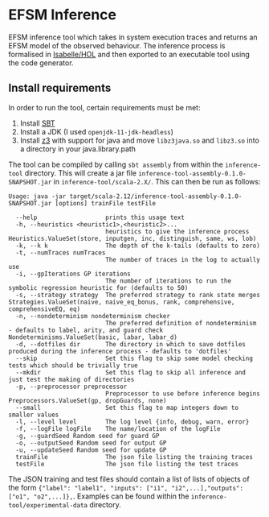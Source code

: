 # EFSM Inference

EFSM inference tool which takes in system execution traces and returns an EFSM model of the observed behaviour. The inference process is formalised in [Isabelle/HOL](https://isabelle.in.tum.de/) and then exported to an executable tool using the code generator.

## Install requirements
In order to run the tool, certain requirements must be met:

1. Install [SBT](https://www.scala-sbt.org/)
2. Install a JDK (I used `openjdk-11-jdk-headless`)
3. Install [z3](https://github.com/Z3Prover/z3) with support for java and move `libz3java.so` and `libz3.so` into a directory in your java.library.path

The tool can be compiled by calling `sbt assembly` from within the `inference-tool` directory. This will create a jar file `inference-tool-assembly-0.1.0-SNAPSHOT.jar` in `inference-tool/scala-2.X/`. This can then be run as follows:
```
Usage: java -jar target/scala-2.12/inference-tool-assembly-0.1.0-SNAPSHOT.jar [options] trainFile testFile

  --help                   prints this usage text
  -h, --heuristics <heuristic1>,<heuristic2>...
                           heuristics to give the inference process Heuristics.ValueSet(store, inputgen, inc, distinguish, same, ws, lob)
  -k, --k k                The depth of the k-tails (defaults to zero)
  -t, --numTraces numTraces
                           The number of traces in the log to actually use
  -i, --gpIterations GP iterations
                           The number of iterations to run the symbolic regression heuristic for (defaults to 50)
  -s, --strategy strategy  The preferred strategy to rank state merges Strategies.ValueSet(naive, naive_eq_bonus, rank, comprehensive, comprehensiveEQ, eq)
  -n, --nondeterminism nondeterminism checker
                           The preferred definition of nondeterminism - defaults to label, arity, and guard check Nondeterminisms.ValueSet(basic, labar, labar_d)
  -d, --dotfiles dir       The directory in which to save dotfiles produced during the inference process - defaults to 'dotfiles'
  --skip                   Set this flag to skip some model checking tests which should be trivially true
  --mkdir                  Set this flag to skip all inference and just test the making of directories
  -p, --preprocessor preprocessor
                           Preprocessor to use before inference begins Preprocessors.ValueSet(gp, dropGuards, none)
  --small                  Set this flag to map integers down to smaller values
  -l, --level level        The log level {info, debug, warn, error}
  -f, --logFile logFile    The name/location of the logFile
  -g, --guardSeed Random seed for guard GP
  -o, --outputSeed Random seed for output GP
  -u, --updateSeed Random seed for update GP
  trainFile                The json file listing the training traces
  testFile                 The json file listing the test traces
```

The JSON training and test files should contain a list of lists of objects of the form `{"label": "label1", "inputs": ["i1", "i2",...],"outputs": ["o1", "o2",...]},`. Examples can be found within the `inference-tool/experimental-data` directory.
